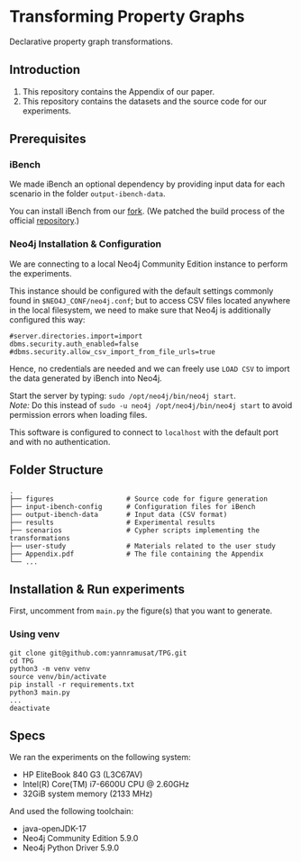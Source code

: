 # Transforming Property Graphs

Declarative property graph transformations.

## Introduction
1. This repository contains the Appendix of our paper. 
2. This repository contains the datasets and the source code for our experiments.

## Prerequisites

### iBench

We made iBench an optional dependency by providing input data for each scenario in the folder `output-ibench-data`.

You can install iBench from our [fork](https://github.com/yannramusat/ibench). (We patched the build process of the official [repository](https://github.com/RJMillerLab/ibench).)

### Neo4j Installation & Configuration

We are connecting to a local Neo4j Community Edition instance to perform the experiments. 

This instance should be configured with the default settings commonly found in `$NEO4J_CONF/neo4j.conf`; 
but to access CSV files located anywhere in the local filesystem, we need to make sure that Neo4j is additionally configured this way:
```
#server.directories.import=import
dbms.security.auth_enabled=false
#dbms.security.allow_csv_import_from_file_urls=true
```

Hence, no credentials are needed and we can freely use `LOAD CSV` to import the data generated by iBench into Neo4j.

Start the server by typing: `sudo /opt/neo4j/bin/neo4j start`.\
*Note:* Do this instead of `sudo -u neo4j /opt/neo4j/bin/neo4j start` to avoid permission errors when loading files.

This software is configured to connect to `localhost` with the default port and with no authentication.

## Folder Structure
    .
    ├── figures                  # Source code for figure generation
    ├── input-ibench-config      # Configuration files for iBench
    ├── output-ibench-data       # Input data (CSV format)
    ├── results                  # Experimental results
    ├── scenarios                # Cypher scripts implementing the transformations
    ├── user-study               # Materials related to the user study
    ├── Appendix.pdf             # The file containing the Appendix
    └── ...

## Installation & Run experiments

First, uncomment from `main.py` the figure(s) that you want to generate.

### Using venv

```
git clone git@github.com:yannramusat/TPG.git
cd TPG
python3 -m venv venv
source venv/bin/activate
pip install -r requirements.txt
python3 main.py
...
deactivate
```

## Specs

We ran the experiments on the following system: 
* HP EliteBook 840 G3 (L3C67AV)
* Intel(R) Core(TM) i7-6600U CPU @ 2.60GHz
* 32GiB system memory (2133 MHz)

And used the following toolchain:
* java-openJDK-17
* Neo4j Community Edition 5.9.0
* Neo4j Python Driver 5.9.0






